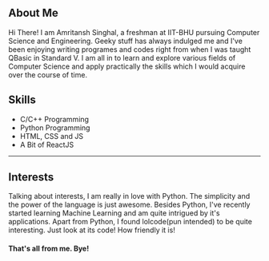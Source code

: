 ## About Me
Hi There!
I am Amritansh Singhal, a freshman at IIT-BHU pursuing Computer Science and Engineering. Geeky stuff has always indulged me and I've been enjoying writing programes and codes right from when I was taught QBasic in Standard V.
I am all in to learn and explore various fields of Computer Science and apply practically the skills which I would acquire over the course of time. 
## Skills
+ C/C++ Programming
+ Python Programming
+ HTML, CSS and JS
+ A Bit of ReactJS
----------
## Interests
Talking about interests, I am really in love with Python. The simplicity and the power of the language is just awesome. Besides Python, I've recently started learning Machine Learning and am quite intrigued by it's applications. 
Apart from Python, I found lolcode(pun intended) to be quite interesting. Just look at its code! How friendly it is!
#### That's all from me. Bye!
